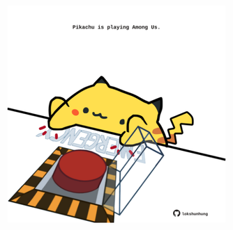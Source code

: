 <!-- built at 25/01/2021, 03:51:28 UTC -->
<p align="center">
  <img width="500" height="500" src="./ReadmeImage.svg">
</p>
